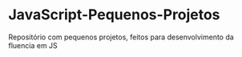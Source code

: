 # JavaScript-Pequenos-Projetos
 Repositório com pequenos projetos, feitos para desenvolvimento da fluencia em JS
